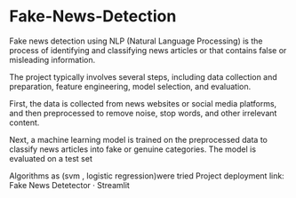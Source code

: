 # Fake-News-Detection
Fake news detection using NLP (Natural Language Processing) is the process of identifying and classifying news articles or that contains false or misleading information. 

The project typically involves several steps, including data collection and preparation, feature engineering, model selection, and evaluation. 

First, the data is collected from news websites or social media platforms, and then preprocessed to remove noise, stop words, and other irrelevant content.

Next, a machine learning model is trained on the preprocessed data to classify news articles into fake or genuine categories. The model is evaluated on a test set 

Algorithms as (svm , logistic regression)were tried
Project deployment link: Fake News Detetector · Streamlit
